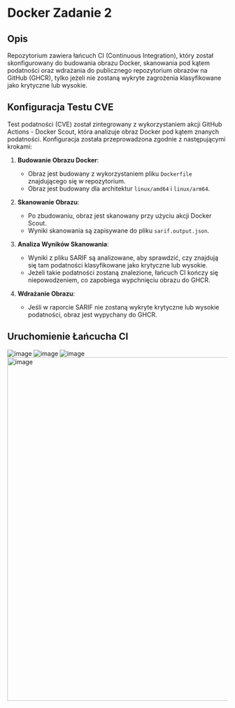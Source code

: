 # Docker Zadanie 2

## Opis

Repozytorium zawiera łańcuch CI (Continuous Integration), który został skonfigurowany do budowania obrazu Docker, skanowania pod kątem podatności oraz wdrażania do publicznego repozytorium obrazów na GitHub (GHCR), tylko jeżeli nie zostaną wykryte zagrożenia klasyfikowane jako krytyczne lub wysokie.

## Konfiguracja Testu CVE

Test podatności (CVE) został zintegrowany z wykorzystaniem akcji GitHub Actions - Docker Scout, która analizuje obraz Docker pod kątem znanych podatności. Konfiguracja została przeprowadzona zgodnie z następującymi krokami:

1. **Budowanie Obrazu Docker**:
   - Obraz jest budowany z wykorzystaniem pliku `Dockerfile` znajdującego się w repozytorium.
   - Obraz jest budowany dla architektur `linux/amd64` i `linux/arm64`.

2. **Skanowanie Obrazu**:
   - Po zbudowaniu, obraz jest skanowany przy użyciu akcji Docker Scout.
   - Wyniki skanowania są zapisywane do pliku `sarif.output.json`.

3. **Analiza Wyników Skanowania**:
   - Wyniki z pliku SARIF są analizowane, aby sprawdzić, czy znajdują się tam podatności klasyfikowane jako krytyczne lub wysokie.
   - Jeżeli takie podatności zostaną znalezione, łańcuch CI kończy się niepowodzeniem, co zapobiega wypchnięciu obrazu do GHCR.

4. **Wdrażanie Obrazu**:
   - Jeśli w raporcie SARIF nie zostaną wykryte krytyczne lub wysokie podatności, obraz jest wypychany do GHCR.

## Uruchomienie Łańcucha CI
![image](https://github.com/SlaneDRV/DockerZad2/assets/125742851/b35d75e6-98a7-4adb-8760-eba1b731b28c)
![image](https://github.com/SlaneDRV/DockerZad2/assets/125742851/9c82fdf5-6776-4018-b281-50b58f5a6923)
![image](https://github.com/SlaneDRV/DockerZad2/assets/125742851/86d946f1-4cb7-4594-8814-ecdff683b020)
<img width="785" alt="image" src="https://github.com/SlaneDRV/DockerZad2/assets/125742851/a5121d62-7c37-475b-b997-60a44ac4bb2a">


